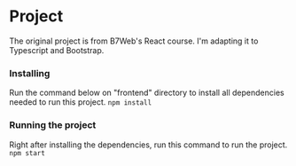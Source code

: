 # Project

The original project is from B7Web's React course. I'm adapting it to Typescript and Bootstrap.

### Installing

Run the command below on "frontend" directory to install all dependencies needed to run this project.
`npm install`

### Running the project

Right after installing the dependencies, run this command to run the project.
`npm start`
